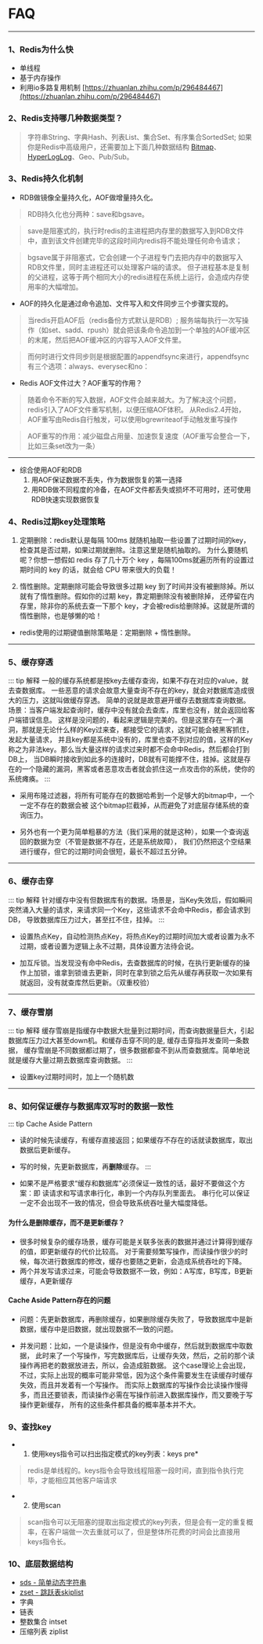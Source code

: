 # FAQ
---

### 1、Redis为什么快
* 单线程
* 基于内存操作
* 利用io多路复用机制 [https://zhuanlan.zhihu.com/p/296484467](https://zhuanlan.zhihu.com/p/296484467)

### 2、Redis支持哪几种数据类型？
> 字符串String、字典Hash、列表List、集合Set、有序集合SortedSet; 如果你是Redis中高级用户，还需要加上下面几种数据结构
[Bitmap](https://www.cnblogs.com/wuhaidong/articles/10389484.html)、
[HyperLogLog](https://segmentfault.com/a/1190000020523110)、Geo、Pub/Sub。

### 3、Redis持久化机制
* RDB做镜像全量持久化，AOF做增量持久化。
> RDB持久化也分两种：save和bgsave。

> save是阻塞式的，执行时redis的主进程把内存里的数据写入到RDB文件中，直到该文件创建完毕的这段时间内redis将不能处理任何命令请求；

> bgsave属于非阻塞式，它会创建一个子进程专门去把内存中的数据写入RDB文件里，同时主进程还可以处理客户端的请求。
但子进程基本是复制的父进程，这等于两个相同大小的redis进程在系统上运行，会造成内存使用率的大幅增加。

* AOF的持久化是通过命令追加、文件写入和文件同步三个步骤实现的。
> 当redis开启AOF后（redis备份方式默认是RDB）;
服务端每执行一次写操作（如set、sadd、rpush）就会把该条命令追加到一个单独的AOF缓冲区的末尾，然后把AOF缓冲区的内容写入AOF文件里。

> 而何时进行文件同步则是根据配置的appendfsync来进行，appendfsync有三个选项：always、everysec和no：

* Redis AOF文件过大？AOF重写的作用？
> 随着命令不断的写入数据，AOF文件会越来越大。为了解决这个问题，redis引入了AOF文件重写机制，以便压缩AOF体积。
从Redis2.4开始，AOF重写由Redis自行触发，可以使用bgrewriteaof手动触发重写操作

> AOF重写的作用：减少磁盘占用量、加速恢复速度（AOF重写会整合一下，比如三条set改为一条）
---

* 综合使用AOF和RDB
  1. 用AOF保证数据不丢失，作为数据恢复的第一选择
  2. 用RDB做不同程度的冷备，在AOF文件都丢失或损坏不可用时，还可使用RDB快速实现数据恢复

### 4、Redis过期key处理策略
1. 定期删除：redis默认是每隔 100ms 就随机抽取一些设置了过期时间的key，检查其是否过期，如果过期就删除。注意这里是随机抽取的。
为什么要随机呢？你想一想假如 redis 存了几十万个 key ，每隔100ms就遍历所有的设置过期时间的 key 的话，就会给 CPU 带来很大的负载！

2. 惰性删除。定期删除可能会导致很多过期 key 到了时间并没有被删除掉。所以就有了惰性删除。假如你的过期 key，靠定期删除没有被删除掉，
还停留在内存里，除非你的系统去查一下那个 key，才会被redis给删除掉。这就是所谓的惰性删除，也是够懒的哈！

* redis使用的过期键值删除策略是：定期删除 + 惰性删除。
---

### 5、缓存穿透
::: tip 解释
一般的缓存系统都是按key去缓存查询，如果不存在对应的value，就去查数据库。
一些恶意的请求会故意大量查询不存在的key，就会对数据库造成很大的压力，这就叫做缓存穿透。
简单的说就是故意避开缓存去数据库查询数据。场景：当客户端发起查询时，缓存中没有就会去查库，库里也没有，就会返回给客户端错误信息。
这样是没问题的，看起来逻辑是完美的。但是这里存在一个漏洞，那就是无论什么样的Key过来查，都接受它的请求，这就可能会被黑客抓住，发起大量请求，
并且key都是系统中没有的，库里也查不到对应的值，这样的Key称之为非法key。那么当大量这样的请求过来时都不会命中Redis，然后都会打到DB上，
当DB瞬时接收到如此多的连接时，DB就有可能撑不住，挂掉。这就是存在的一个隐藏的漏洞，黑客或者恶意攻击者就会抓住这一点攻击你的系统，使你的系统瘫痪。
:::

* 采用布隆过滤器，将所有可能存在的数据哈希到一个足够大的bitmap中，一个一定不存在的数据会被 这个bitmap拦截掉，从而避免了对底层存储系统的查询压力。

* 另外也有一个更为简单粗暴的方法（我们采用的就是这种），如果一个查询返回的数据为空（不管是数据不存在，还是系统故障），
我们仍然把这个空结果进行缓存，但它的过期时间会很短，最长不超过五分钟。
---

### 6、缓存击穿
::: tip 解释
针对缓存中没有但数据库有的数据。场景是，当Key失效后，假如瞬间突然涌入大量的请求，来请求同一个Key，这些请求不会命中Redis，都会请求到DB，
导致数据库压力过大，甚至扛不住，挂掉。
:::

* 设置热点Key，自动检测热点Key，将热点Key的过期时间加大或者设置为永不过期，或者设置为逻辑上永不过期，具体设置方法待会说。

* 加互斥锁。当发现没有命中Redis，去查数据库的时候，在执行更新缓存的操作上加锁，谁拿到锁谁去更新，同时在拿到锁之后先从缓存再获取一次如果有就返回，没有就查库然后更新。（双重校验）
---

### 7、缓存雪崩
::: tip 解释
缓存雪崩是指缓存中数据大批量到过期时间，而查询数据量巨大，引起数据库压力过大甚至down机。和缓存击穿不同的是, 缓存击穿指并发查同一条数据，
缓存雪崩是不同数据都过期了，很多数据都查不到从而查数据库。简单地说就是缓存大量过期去数据库查询数据。
:::
* 设置key过期时间时，加上一个随机数
---

### 8、如何保证缓存与数据库双写时的数据一致性
::: tip Cache Aside Pattern
* 读的时候先读缓存，有缓存直接返回；如果缓存不存在的话就读数据库，取出数据后更新缓存。
* 写的时候，先更新数据库，再<b>删除</b>缓存。
:::

* 如果不是严格要求“缓存和数据库”必须保证一致性的话，最好不要做这个方案：即 读请求和写请求串行化，串到一个内存队列里面去。
串行化可以保证一定不会出现不一致的情况，但会导致系统吞吐量大幅度降低。

#### 为什么是删除缓存，而不是更新缓存？
* 很多时候复杂的缓存场景，缓存可能是关联多张表的数据并通过计算得到缓存的值，即更新缓存的代价比较高。
对于需要频繁写操作，而读操作很少的时候，每次进行数据库的修改，缓存也要随之更新，会造成系统吞吐的下降。
* 两个并发写请求过来，可能会导致数据不一致，例如：A写库，B写库，B更新缓存，A更新缓存

#### Cache Aside Pattern存在的问题
* 问题：先更新数据库，再删除缓存，如果删除缓存失败了，导致数据库中是新数据，缓存中是旧数据，就出现数据不一致的问题。

* 并发问题：比如，一个是读操作，但是没有命中缓存，然后就到数据库中取数据，
此时来了一个写操作，写完数据库后，让缓存失效，然后，之前的那个读操作再把老的数据放进去，所以，会造成脏数据。
这个case理论上会出现，不过，实际上出现的概率可能非常低，因为这个条件需要发生在读缓存时缓存失效，而且并发着有一个写操作。
而实际上数据库的写操作会比读操作慢得多，而且还要锁表，而读操作必需在写操作前进入数据库操作，而又要晚于写操作更新缓存，
所有的这些条件都具备的概率基本并不大。

### 9、查找key
* 1. 使用keys指令可以扫出指定模式的key列表：keys pre*
> redis是单线程的。keys指令会导致线程阻塞一段时间，直到指令执行完毕，才能相应其他客户端请求
* 2. 使用scan
> scan指令可以无阻塞的提取出指定模式的key列表，但是会有一定的重复概率，在客户端做一次去重就可以了，但是整体所花费的时间会比直接用keys指令长。

### 10、底层数据结构
* [sds - 简单动态字符串](https://redisbook.readthedocs.io/en/latest/internal-datastruct/sds.html)
* [zset - 跳跃表skiplist](https://bex.meishakeji.com/2020/04/08/Redis%E4%B9%8B%E8%B7%B3%E8%B7%83%E8%A1%A8/)
* 字典
* 链表
* 整数集合 intset
* 压缩列表 ziplist